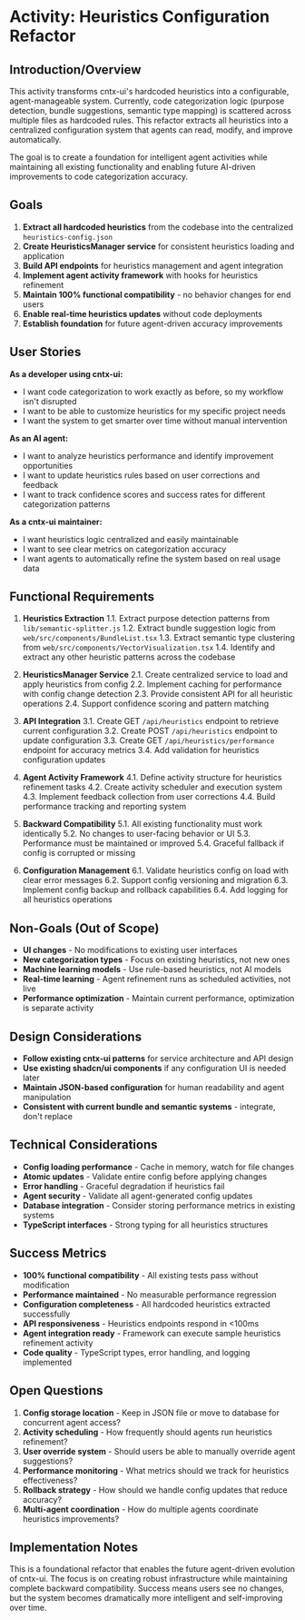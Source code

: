 # Activity: Heuristics Configuration Refactor

## Introduction/Overview

This activity transforms cntx-ui's hardcoded heuristics into a configurable, agent-manageable system. Currently, code categorization logic (purpose detection, bundle suggestions, semantic type mapping) is scattered across multiple files as hardcoded rules. This refactor extracts all heuristics into a centralized configuration system that agents can read, modify, and improve automatically.

The goal is to create a foundation for intelligent agent activities while maintaining all existing functionality and enabling future AI-driven improvements to code categorization accuracy.

## Goals

1. **Extract all hardcoded heuristics** from the codebase into the centralized `heuristics-config.json`
2. **Create HeuristicsManager service** for consistent heuristics loading and application
3. **Build API endpoints** for heuristics management and agent integration
4. **Implement agent activity framework** with hooks for heuristics refinement
5. **Maintain 100% functional compatibility** - no behavior changes for end users
6. **Enable real-time heuristics updates** without code deployments
7. **Establish foundation** for future agent-driven accuracy improvements

## User Stories

**As a developer using cntx-ui:**
- I want code categorization to work exactly as before, so my workflow isn't disrupted
- I want to be able to customize heuristics for my specific project needs
- I want the system to get smarter over time without manual intervention

**As an AI agent:**
- I want to analyze heuristics performance and identify improvement opportunities
- I want to update heuristics rules based on user corrections and feedback
- I want to track confidence scores and success rates for different categorization patterns

**As a cntx-ui maintainer:**
- I want heuristics logic centralized and easily maintainable
- I want to see clear metrics on categorization accuracy
- I want agents to automatically refine the system based on real usage data

## Functional Requirements

1. **Heuristics Extraction**
   1.1. Extract purpose detection patterns from `lib/semantic-splitter.js`
   1.2. Extract bundle suggestion logic from `web/src/components/BundleList.tsx`
   1.3. Extract semantic type clustering from `web/src/components/VectorVisualization.tsx`
   1.4. Identify and extract any other heuristic patterns across the codebase

2. **HeuristicsManager Service**
   2.1. Create centralized service to load and apply heuristics from config
   2.2. Implement caching for performance with config change detection
   2.3. Provide consistent API for all heuristic operations
   2.4. Support confidence scoring and pattern matching

3. **API Integration**
   3.1. Create GET `/api/heuristics` endpoint to retrieve current configuration
   3.2. Create POST `/api/heuristics` endpoint to update configuration
   3.3. Create GET `/api/heuristics/performance` endpoint for accuracy metrics
   3.4. Add validation for heuristics configuration updates

4. **Agent Activity Framework**
   4.1. Define activity structure for heuristics refinement tasks
   4.2. Create activity scheduler and execution system
   4.3. Implement feedback collection from user corrections
   4.4. Build performance tracking and reporting system

5. **Backward Compatibility**
   5.1. All existing functionality must work identically
   5.2. No changes to user-facing behavior or UI
   5.3. Performance must be maintained or improved
   5.4. Graceful fallback if config is corrupted or missing

6. **Configuration Management**
   6.1. Validate heuristics config on load with clear error messages
   6.2. Support config versioning and migration
   6.3. Implement config backup and rollback capabilities
   6.4. Add logging for all heuristics operations

## Non-Goals (Out of Scope)

- **UI changes** - No modifications to existing user interfaces
- **New categorization types** - Focus on existing heuristics, not new ones
- **Machine learning models** - Use rule-based heuristics, not AI models
- **Real-time learning** - Agent refinement runs as scheduled activities, not live
- **Performance optimization** - Maintain current performance, optimization is separate activity

## Design Considerations

- **Follow existing cntx-ui patterns** for service architecture and API design
- **Use existing shadcn/ui components** if any configuration UI is needed later
- **Maintain JSON-based configuration** for human readability and agent manipulation
- **Consistent with current bundle and semantic systems** - integrate, don't replace

## Technical Considerations

- **Config loading performance** - Cache in memory, watch for file changes
- **Atomic updates** - Validate entire config before applying changes
- **Error handling** - Graceful degradation if heuristics fail
- **Agent security** - Validate all agent-generated config updates
- **Database integration** - Consider storing performance metrics in existing systems
- **TypeScript interfaces** - Strong typing for all heuristics structures

## Success Metrics

- **100% functional compatibility** - All existing tests pass without modification
- **Performance maintained** - No measurable performance regression
- **Configuration completeness** - All hardcoded heuristics extracted successfully
- **API responsiveness** - Heuristics endpoints respond in <100ms
- **Agent integration ready** - Framework can execute sample heuristics refinement activity
- **Code quality** - TypeScript types, error handling, and logging implemented

## Open Questions

1. **Config storage location** - Keep in JSON file or move to database for concurrent agent access?
2. **Activity scheduling** - How frequently should agents run heuristics refinement?
3. **User override system** - Should users be able to manually override agent suggestions?
4. **Performance monitoring** - What metrics should we track for heuristics effectiveness?
5. **Rollback strategy** - How should we handle config updates that reduce accuracy?
6. **Multi-agent coordination** - How do multiple agents coordinate heuristics improvements?

## Implementation Notes

This is a foundational refactor that enables the future agent-driven evolution of cntx-ui. The focus is on creating robust infrastructure while maintaining complete backward compatibility. Success means users see no changes, but the system becomes dramatically more intelligent and self-improving over time.